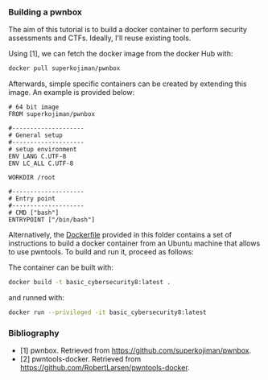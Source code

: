 ### Building a pwnbox

The aim of this tutorial is to build a docker container to perform security
assessments and CTFs. Ideally, I'll reuse existing tools.

Using [1], we can fetch the docker image from the docker Hub with:
```bash
docker pull superkojiman/pwnbox
```

Afterwards, simple specific containers can be created by extending this image.
An example is provided below:

```
# 64 bit image
FROM superkojiman/pwnbox

#--------------------
# General setup
#--------------------
# setup environment
ENV LANG C.UTF-8
ENV LC_ALL C.UTF-8

WORKDIR /root

#--------------------
# Entry point
#--------------------
# CMD ["bash"]
ENTRYPOINT ["/bin/bash"]
```

Alternatively, the [Dockerfile](Dockerfile) provided in this folder contains a
set of instructions to build a docker container from an Ubuntu machine that allows
to use pwntools. To build and run it, proceed as follows:

The container can be built with:
```bash
docker build -t basic_cybersecurity8:latest .
```
and runned with:
```bash
docker run --privileged -it basic_cybersecurity8:latest
```

### Bibliography
- [1] pwnbox. Retrieved from https://github.com/superkojiman/pwnbox.
- [2] pwntools-docker. Retrieved from https://github.com/RobertLarsen/pwntools-docker.
